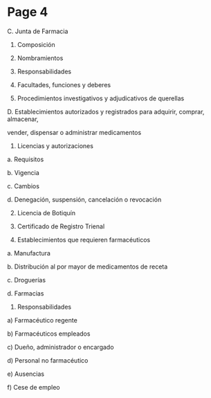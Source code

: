 # Page 4



C. Junta de Farmacia

1. Composición

2. Nombramientos

3. Responsabilidades

4. Facultades, funciones y deberes

5. Procedimientos investigativos y adjudicativos de querellas

D. Establecimientos autorizados y registrados para adquirir, comprar, almacenar,

vender, dispensar o administrar medicamentos

1. Licencias y autorizaciones

a. Requisitos

b. Vigencia

c. Cambios

d. Denegación, suspensión, cancelación o revocación

2. Licencia de Botiquín

3. Certificado de Registro Trienal

4. Establecimientos que requieren farmacéuticos

a. Manufactura

b. Distribución al por mayor de medicamentos de receta

c. Droguerías

d. Farmacias

1) Responsabilidades

a) Farmacéutico regente

b) Farmacéuticos empleados

c) Dueño, administrador o encargado

d) Personal no farmacéutico

e) Ausencias

f) Cese de empleo

